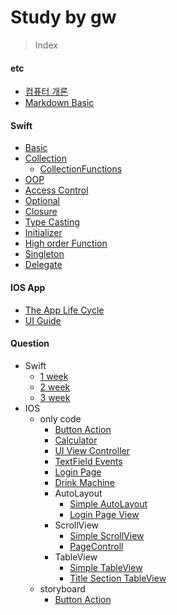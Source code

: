 # Study by gw

> Index

#### etc
- [컴퓨터 개론](https://github.com/Gunwoos/study/blob/master/Review_1_week.md)
- [Markdown Basic](https://github.com/Gunwoos/study/blob/master/MarkDown.md)

#### Swift
- [Basic](https://github.com/Gunwoos/study/blob/master/Swift_Basic.md)
- [Collection](https://github.com/Gunwoos/study/blob/master/Swift_Collection.md) 
  - [CollectionFunctions](https://github.com/Gunwoos/study/blob/master/Swift_CollectionFunctions.md)
- [OOP](https://github.com/Gunwoos/study/blob/master/Swift_OOP.md) 
- [Access Control](https://github.com/Gunwoos/study/blob/master/Swift_Accesscontrol.md) 
- [Optional](https://github.com/Gunwoos/study/blob/master/Swift_Optional.md) 
- [Closure](https://github.com/Gunwoos/study/blob/master/Swift_Closure.md) 
- [Type Casting](https://github.com/Gunwoos/study/blob/master/Swift_Typecasting.md) 
- [Initializer](https://github.com/Gunwoos/study/blob/master/Swift_Initializer.md) 
- [High order Function](https://github.com/Gunwoos/study/blob/master/Swift_High%20order%20Fuction.md)
- [Singleton](https://github.com/GUnwoos/study/blob/master/Swift_Singleton.md)
- [Delegate](https://github.com/GUnwoos/study/blob/master/Swift_Delegate.md)

#### IOS App
- [The App Life Cycle](https://github.com/Gunwoos/study/blob/master/IOS_TheAppLifeCycle.md)
- [UI Guide](https://github.com/GUnwoos/study/blob/master/IOS_UI_Guide.md)

#### Question
- Swift
  - [1 week](https://github.com/Gunwoos/study/blob/master/Question_2_week.md)
  - [2 week](https://github.com/Gunwoos/study/blob/master/Question_3_week.md)
  - [3 week](https://github.com/Gunwoos/study/blob/master/Question_4_week.md)
- IOS
  - only code
    - [Button Action](https://github.com/Gunwoos/study/blob/master/Question_Button.md)
    - [Calculator](https://github.com/Gunwoos/study/blob/master/IOS_Calculator.md)
    - [UI View Controller](https://github.com/Gunwoos/study/blob/master/IOS_UIViewController.md)
    - [TextField Events](https://github.com/Gunwoos/study/blob/master/IOS_TextField.md)
    - [Login Page](https://github.com/Gunwoos/study/blob/master/IOS_LoginPage.md)
    - [Drink Machine](https://github.com/Gunwoos/study/blob/master/IOS_DrinkMachine.md)
    - AutoLayout
      - [Simple AutoLayout](https://github.com/Gunwoos/study/blob/master/IOS_autoLayout.md)
      - [Login Page View](https://github.com/Gunwoos/study/blob/master/IOS_loginPage_autoLayout.md)
    - ScrollView
      - [Simple ScrollView](https://github.com/Gunwoos/study/blob/master/IOS_SimpleScrollView.md)
      - [PageControll](https://github.com/Gunwoos/study/blob/master/IOS_pageControll.md)
    - TableView
      - [Simple TableView](http://github.com/Gunwoos/study/blob/master/IOS_TableView.md)
      - [Title Section TableView](http://github.com/Gunwoos/study/blob/master/IOS_TableView2.md)
  - storyboard
    - [Button Action](https://github.com/Gunwoos/study/blob/master/IOS_StroyBoard_ButtonAction.md)
